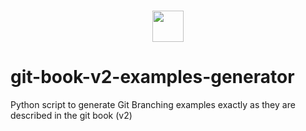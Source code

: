 <h3 align="center">
	<img src="http://f52.tech/_nuxt/img/logo.89beae5.png" width="50" />
</h3>
<p align="center">
</p>

# git-book-v2-examples-generator

Python script to generate Git Branching examples exactly as they are described in the git book (v2)
